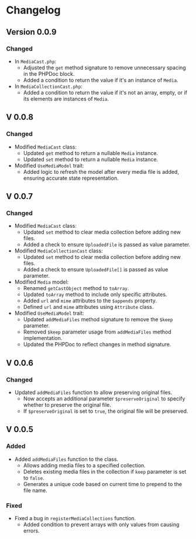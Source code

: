 # Changelog

## Version 0.0.9

### Changed
- In `MediaCast.php`:
    - Adjusted the `get` method signature to remove unnecessary spacing in the PHPDoc block.
    - Added a condition to return the value if it's an instance of `Media`.
- In `MediaCollectionCast.php`:
    - Added a condition to return the value if it's not an array, empty, or if its elements are instances of `Media`.

##  V 0.0.8

### Changed
- Modified `MediaCast` class:
    - Updated `get` method to return a nullable `Media` instance.
    - Updated `set` method to return a nullable `Media` instance.
- Modified `UseMediaModel` trait:
    - Added logic to refresh the model after every media file is added, ensuring accurate state representation.


## V 0.0.7

### Changed
- Modified `MediaCast` class:
    - Updated `set` method to clear media collection before adding new files.
    - Added a check to ensure `UploadedFile` is passed as value parameter.
- Modified `MediaCollectionCast` class:
    - Updated `set` method to clear media collection before adding new files.
    - Added a check to ensure `UploadedFile[]` is passed as value parameter.
- Modified `Media` model:
    - Renamed `getCastObject` method to `toArray`.
    - Updated `toArray` method to include only specific attributes.
    - Added `url` and `mime` attributes to the `$appends` property.
    - Defined `url` and `mime` attributes using `Attribute` class.
- Modified `UseMediaModel` trait:
    - Updated `addMediaFiles` method signature to remove the `$keep` parameter.
    - Removed `$keep` parameter usage from `addMediaFiles` method implementation.
    - Updated the PHPDoc to reflect changes in method signature.


## V 0.0.6

### Changed

- Updated `addMediaFiles` function to allow preserving original files.
    - Now accepts an additional parameter `$preserveOriginal` to specify whether to preserve the original file.
    - If `$preserveOriginal` is set to `true`, the original file will be preserved.

## V 0.0.5

### Added

- Added `addMediaFiles` function to the class.
    - Allows adding media files to a specified collection.
    - Deletes existing media files in the collection if `keep` parameter is set to `false`.
    - Generates a unique code based on current time to prepend to the file name.

### Fixed

- Fixed a bug in `registerMediaCollections` function.
    - Added condition to prevent arrays with only values from causing errors.
